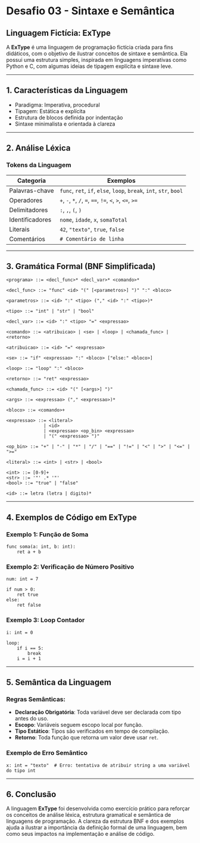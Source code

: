 
# Desafio 03 - Sintaxe e Semântica

## Linguagem Fictícia: ExType

A **ExType** é uma linguagem de programação fictícia criada para fins didáticos, com o objetivo de ilustrar conceitos de sintaxe e semântica. Ela possui uma estrutura simples, inspirada em linguagens imperativas como Python e C, com algumas ideias de tipagem explícita e sintaxe leve.

---

## 1. Características da Linguagem

- Paradigma: Imperativa, procedural
- Tipagem: Estática e explícita
- Estrutura de blocos definida por indentação
- Sintaxe minimalista e orientada à clareza

---

## 2. Análise Léxica

### Tokens da Linguagem

| Categoria       | Exemplos                  |
|----------------|---------------------------|
| Palavras-chave | `func`, `ret`, `if`, `else`, `loop`, `break`, `int`, `str`, `bool` |
| Operadores     | `+`, `-`, `*`, `/`, `=`, `==`, `!=`, `<`, `>`, `<=`, `>=` |
| Delimitadores  | `:`, `,`, `(`, `)` |
| Identificadores| `nome`, `idade`, `x`, `somaTotal` |
| Literais       | `42`, `"texto"`, `true`, `false` |
| Comentários    | `# Comentário de linha` |

---

## 3. Gramática Formal (BNF Simplificada)

```bnf
<programa> ::= <decl_func>* <decl_var>* <comando>*

<decl_func> ::= "func" <id> "(" [<parametros>] ")" ":" <bloco>

<parametros> ::= <id> ":" <tipo> ("," <id> ":" <tipo>)*

<tipo> ::= "int" | "str" | "bool"

<decl_var> ::= <id> ":" <tipo> "=" <expressao>

<comando> ::= <atribuicao> | <se> | <loop> | <chamada_func> | <retorno>

<atribuicao> ::= <id> "=" <expressao>

<se> ::= "if" <expressao> ":" <bloco> ["else:" <bloco>]

<loop> ::= "loop" ":" <bloco>

<retorno> ::= "ret" <expressao>

<chamada_func> ::= <id> "(" [<args>] ")"

<args> ::= <expressao> ("," <expressao>)*

<bloco> ::= <comando>+

<expressao> ::= <literal> 
              | <id> 
              | <expressao> <op_bin> <expressao>
              | "(" <expressao> ")"

<op_bin> ::= "+" | "-" | "*" | "/" | "==" | "!=" | "<" | ">" | "<=" | ">="

<literal> ::= <int> | <str> | <bool>

<int> ::= [0-9]+
<str> ::= '"' .* '"'
<bool> ::= "true" | "false"

<id> ::= letra (letra | digito)*
```

---

## 4. Exemplos de Código em ExType

### Exemplo 1: Função de Soma

```extype
func soma(a: int, b: int):
    ret a + b
```

### Exemplo 2: Verificação de Número Positivo

```extype
num: int = 7

if num > 0:
    ret true
else:
    ret false
```

### Exemplo 3: Loop Contador

```extype
i: int = 0

loop:
    if i == 5:
        break
    i = i + 1
```

---

## 5. Semântica da Linguagem

### Regras Semânticas:

- **Declaração Obrigatória**: Toda variável deve ser declarada com tipo antes do uso.
- **Escopo**: Variáveis seguem escopo local por função.
- **Tipo Estático**: Tipos são verificados em tempo de compilação.
- **Retorno**: Toda função que retorna um valor deve usar `ret`.

### Exemplo de Erro Semântico

```extype
x: int = "texto"  # Erro: tentativa de atribuir string a uma variável do tipo int
```

---

## 6. Conclusão

A linguagem **ExType** foi desenvolvida como exercício prático para reforçar os conceitos de análise léxica, estrutura gramatical e semântica de linguagens de programação. A clareza da estrutura BNF e dos exemplos ajuda a ilustrar a importância da definição formal de uma linguagem, bem como seus impactos na implementação e análise de código.
